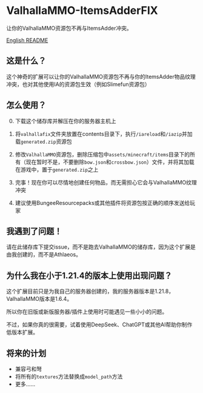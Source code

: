 # ValhallaMMO-ItemsAdderFIX
让你的ValhallaMMO资源包不再与ItemsAdder冲突。

[English README](README.md)

## 这是什么？
这个神奇的扩展可以让你的ValhallaMMO资源包不再与你的ItemsAdder物品纹理冲突，也对其他使用IA的资源包生效（例如Slimefun资源包）

## 怎么使用？
0. 下载这个储存库并解压在你的服务器主机上

1. 将`valhallafix`文件夹放置在contents目录下，执行`/iareload`和`/iazip`并加载`generated.zip`资源包

2. 修改`ValhallaMMO`资源包，删除压缩包中`assets/minecraft/items`目录下的所有（现在暂时不是，不要删除`bow.json`和`crossbow.json`）文件，并将其加载在游戏中，置于`generated.zip`之上

3. 完事！现在你可以尽情地创建任何物品，而无需担心它会与ValhallaMMO纹理冲突

4. 建议使用BungeeResourcepacks或其他插件将资源包按正确的顺序发送给玩家

## 我遇到了问题！
请在此储存库下提交issue，而不是跑去ValhallaMMO的储存库，因为这个扩展是由我创建的，而不是Athlaeos。

## 为什么我在小于1.21.4的版本上使用出现问题？
这个扩展目前只是为我自己的服务器创建的，我的服务器版本是1.21.8，ValhallaMMO版本是1.6.4。

所以你在旧版或新版服务器/插件上使用时可能遇见一些小小的问题。

不过，如果你真的很需要，试着使用DeepSeek、ChatGPT或其他AI帮助你制作低版本扩展。

## 将来的计划
- 兼容弓和弩
- 将所有的`textures`方法替换成`model_path`方法
- 更多……
